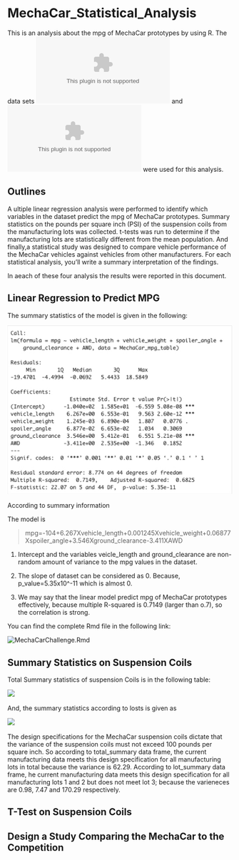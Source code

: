# MechaCar_Statistical_Analysis

This is an analysis about the mpg of MechaCar prototypes by using R.
The data sets ![MechaCar_mpg.csv](resources/MechaCar_mpg.csv) and ![Suspension_Coil.csv](resources/Suspension_Coil.csv) were used for this analysis.

## Outlines

A ultiple linear regression analysis were performed to identify which variables in the dataset predict the mpg of MechaCar prototypes. Summary statistics on the pounds per square inch (PSI) of the suspension coils from the manufacturing lots was collected. t-tests was run to determine if the manufacturing lots are statistically different from the mean population. And finally,a statistical study was designed to compare vehicle performance of the MechaCar vehicles against vehicles from other manufacturers. For each statistical analysis, you’ll write a summary interpretation of the findings.

In aeach of these four analysis the results were reported in this document.

## Linear Regression to Predict MPG

The summary statistics of the model is given in the following:

![](resources/summary.jpg)

According to summary information 

The model is 

> mpg=-104+6.267Xvehicle_length+0.001245Xvehicle_weight+0.06877Xspoiler_angle+3.546Xground_clearance-3.411XAWD

1. Intercept and the variables veicle_length and ground_clearance are non-random amount of variance to the mpg values in the dataset. 

2. The slope of dataset can  be considered as 0. Because, p_value=5.35x10^-11 which is almost 0.

3. We may say that the linear model predict mpg of MechaCar prototypes effectively, because multiple R-squared is 0.7149 (larger than o.7), so the correlation is strong.

You can find the complete Rmd file in the following link:

![MechaCarChallenge.Rmd](MechaCarChallenge.Rmd)

## Summary Statistics on Suspension Coils

Total Summary statistics of suspension Coils is in the following table:

![](resources/total_summmary.jpg)

And, the summary statistics according to losts is given as

![](lot_summary.jpg)

The design specifications for the MechaCar suspension coils dictate that the variance of the suspension coils must not exceed 100 pounds per square inch. So according to total_summary data frame, the current manufacturing data meets this design specification for all manufacturing lots in total because the variance is 62.29. According to lot_summary data frame, he current manufacturing data meets this design specification for all manufacturing lots 1 and 2 but does not meet lot 3; because the varieneces are 0.98, 7.47 and 170.29 respectively. 

## T-Test on Suspension Coils



## Design a Study Comparing the MechaCar to the Competition
